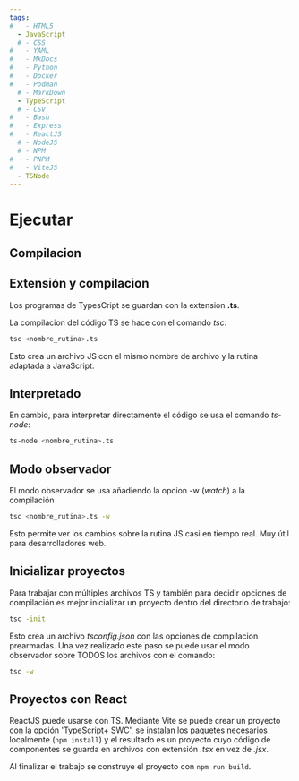 ```yaml
---
tags:
#   - HTML5
  - JavaScript
  # - CSS
#   - YAML
#   - MkDocs
#   - Python
#   - Docker
#   - Podman
  # - MarkDown
  - TypeScript
  # - CSV
#   - Bash
#   - Express
#   - ReactJS
  # - NodeJS
  # - NPM
#   - PNPM
#   - ViteJS
  - TSNode
---
```



# Ejecutar




## Compilacion

## Extensión y compilacion

Los programas de TypesCript se guardan con la extension **.ts**. 

La compilacion del código TS se hace con el comando *tsc*:
```bash
tsc <nombre_rutina>.ts
```
Esto crea un archivo JS con el mismo nombre de archivo y la rutina adaptada a JavaScript.


## Interpretado

En cambio, para interpretar directamente el código se usa el comando *ts-node*:
```bash
ts-node <nombre_rutina>.ts
```


## Modo observador

El modo observador se usa añadiendo la opcion -w (*watch*) a la compilación
```bash
tsc <nombre_rutina>.ts -w
```
Esto permite ver los cambios sobre la rutina JS casi en tiempo real. Muy útil para desarrolladores web.

## Inicializar proyectos

Para trabajar con múltiples archivos TS y también para decidir opciones de compilación es mejor inicializar un proyecto dentro del directorio de trabajo:
```bash
tsc -init
```
Esto crea un archivo *tsconfig.json* con las opciones de compilacion prearmadas. Una vez realizado este paso se puede usar el modo observador sobre TODOS los archivos con el comando:

```bash
tsc -w
```


## Proyectos con React

ReactJS puede usarse con TS. 
Mediante Vite se puede crear un proyecto con la opción 'TypeScript+ SWC',
se instalan los paquetes necesarios localmente (`npm install`)
y el resultado es un proyecto cuyo código de componentes se guarda en archivos con extensión *.tsx* en vez de *.jsx*.

Al finalizar el trabajo se construye el proyecto con `npm run build`.
